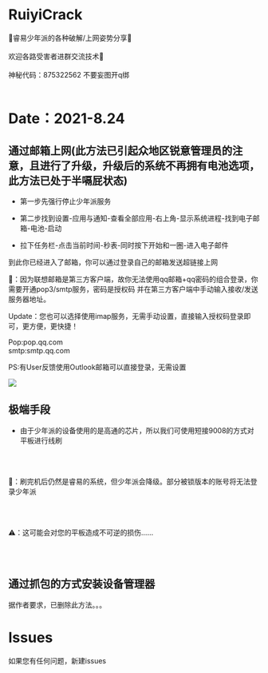 # RuiyiCrack
🔔睿易少年派的各种破解/上网姿势分享🔔
</br> </br>
欢迎各路受害者进群交流技术📣
</br> </br>
神秘代码：875322562 不要妄图开q绑
</br> </br>

# Date：2021-8.24

## 通过邮箱上网(此方法已引起众地区锐意管理员的注意，且进行了升级，升级后的系统不再拥有电池选项，此方法已处于半嗝屁状态)

* 第一步先强行停止少年派服务

* 第二步找到设置-应用与通知-查看全部应用-右上角-显示系统进程-找到电子邮箱-电池-启动

* 拉下任务栏-点击当前时间-秒表-同时按下开始和一圈-进入电子邮件

到此你已经进入了邮箱，你可以通过登录自己的邮箱发送超链接上网

🔔：因为联想邮箱是第三方客户端，故你无法使用qq邮箱+qq密码的组合登录，你需要开通pop3/smtp服务，密码是授权码
并在第三方客户端中手动输入接收/发送服务器地址。

Update：您也可以选择使用imap服务，无需手动设置，直接输入授权码登录即可，更方便，更快捷！

Pop:pop.qq.com </br>
smtp:smtp.qq.com </br>

PS:有User反馈使用Outlook邮箱可以直接登录，无需设置


![](https://ftp.bmp.ovh/imgs/2021/06/703c4769ba15f515.jpeg)

## 极端手段

* 由于少年派的设备使用的是高通的芯片，所以我们可使用短接9008的方式对平板进行线刷

</br> </br>

🔔：刷完机后仍然是睿易的系统，但少年派会降级。部分被锁版本的账号将无法登录少年派

</br> </br>

⚠️：这可能会对您的平板造成不可逆的损伤……

</br> </br>

## 通过抓包的方式安装设备管理器
据作者要求，已删除此方法。。。

# Issues
如果您有任何问题，新建issues

